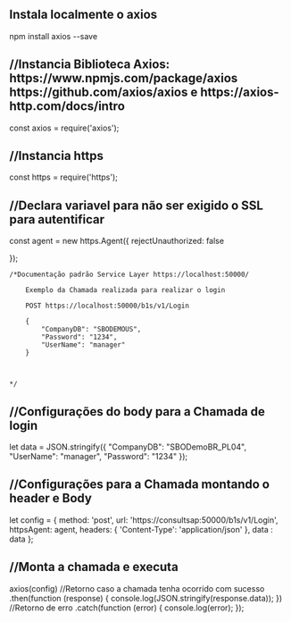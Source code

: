 <h2>Instala localmente o axios</h2>
npm install axios --save

<h2>//Instancia Biblioteca Axios: https://www.npmjs.com/package/axios  https://github.com/axios/axios e https://axios-http.com/docs/intro</h2>
const axios = require('axios');

<h2>//Instancia https</h2>
const https = require('https');

<h2>//Declara variavel para não ser exigido o SSL para autentificar</h2>
const agent  = new https.Agent({  
    rejectUnauthorized: false
    
  });


    /*Documentação padrão Service Layer https://localhost:50000/

        Exemplo da Chamada realizada para realizar o login 
        
        POST https://localhost:50000/b1s/v1/Login

        {
            "CompanyDB": "SBODEMOUS",
            "Password": "1234",
            "UserName": "manager"
        }



    */

<h2>//Configurações do body para a Chamada de login</h2>
let data = JSON.stringify({
  "CompanyDB": "SBODemoBR_PL04",
  "UserName": "manager",
  "Password": "1234"
});

<h2>//Configurações para a Chamada montando o header e Body</h2>
let config = {
  method: 'post',
  url: 'https://consultsap:50000/b1s/v1/Login',
  httpsAgent: agent,
  headers: { 
    'Content-Type': 'application/json'
  },
  data : data
};



<h2>//Monta a chamada e executa</h2>
axios(config)
//Retorno caso a chamada tenha ocorrido com sucesso
.then(function (response) {
  console.log(JSON.stringify(response.data));
})
//Retorno de erro 
.catch(function (error) {
  console.log(error);
}); 
